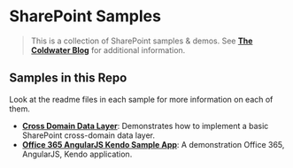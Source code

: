 SharePoint Samples
==========================================
> This is a collection of SharePoint samples & demos.  See **[The Coldwater Blog](http://coldwatersoftware.com/perspectives/)** for additional information. 

Samples in this Repo
--------------------
Look at the readme files in each sample for more information on each of them.

- **[Cross Domain Data Layer](CrossDomainDataLayer)**: Demonstrates how to implement a basic SharePoint cross-domain data layer.
- **[Office 365 AngularJS Kendo Sample App](AKDemo)**: A demonstration Office 365, AngularJS, Kendo application.
